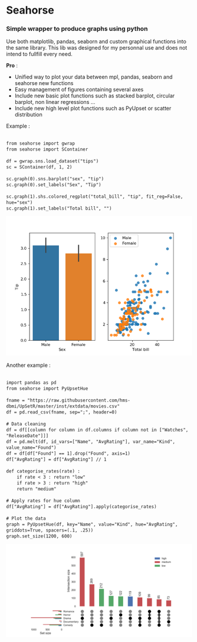 # Seahorse
  
### Simple wrapper to produce graphs using python

Use both matplotlib, pandas, seaborn and custom graphical functions into the same library.
This lib was designed for my personnal use and does not intend to fullfill every need.

**Pro** : 
- Unified way to plot your data between mpl, pandas, seaborn and seahorse new functions
- Easy management of figures containing several axes
- Include new basic plot functions such as stacked barplot, circular barplot, non linear regressions ...
- Include new high level plot functions such as PyUpset or scatter distribution

Example :

```python3

from seahorse import gwrap
from seahorse import SContainer

df = gwrap.sns.load_dataset("tips")
sc = SContainer(df, 1, 2)

sc.graph(0).sns.barplot("sex", "tip")
sc.graph(0).set_labels("Sex", "Tip")

sc.graph(1).shs.colored_regplot("total_bill", "tip", fit_reg=False, hue="sex")
sc.graph(1).set_labels("Total bill", "")
```

![Example image](https://github.com/jsgounot/Seahorse/blob/master/Examples/scontainer.png)

Another example :

```python3

import pandas as pd
from seahorse import PyUpsetHue

fname = "https://raw.githubusercontent.com/hms-dbmi/UpSetR/master/inst/extdata/movies.csv"
df = pd.read_csv(fname, sep=";", header=0)

# Data cleaning
df = df[[column for column in df.columns if column not in ["Watches", "ReleaseDate"]]]
df = pd.melt(df, id_vars=["Name", "AvgRating"], var_name="Kind", value_name="Found")
df = df[df["Found"] == 1].drop("Found", axis=1)
df["AvgRating"] = df["AvgRating"] // 1

def categorise_rates(rate) :
	if rate < 3 : return "low"
	if rate > 3 : return "high"
	return "medium"

# Apply rates for hue column
df["AvgRating"] = df["AvgRating"].apply(categorise_rates)

# Plot the data
graph = PyUpsetHue(df, key="Name", value="Kind", hue="AvgRating", griddots=True, spacers=(.1, .25))
graph.set_size(1200, 600)
```

![Example image](https://github.com/jsgounot/Seahorse/blob/master/Examples/upset.png)